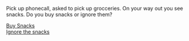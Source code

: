 Pick up phonecall, asked to pick up grocceries. On your way out you see snacks. Do you buy snacks or ignore them?

[Buy Snacks](situations/snacks.md)
<br>
[Ignore the snacks](situations/nosnacks.md)